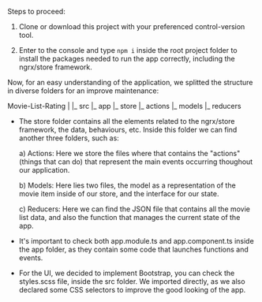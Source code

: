 Steps to proceed:


1) Clone or download this project with your preferenced control-version tool.

2) Enter to the console and type <code>npm i</code> inside the root project folder to install the packages needed to run the app correctly, including the ngrx/store framework.

Now, for an easy understanding of the application, we splitted the structure in diverse folders for an improve maintenance:

Movie-List-Rating
	|
	|_ src
	    |_ app
		|_ store
		     |_ actions
		     |_ models
		     |_ reducers


 - The store folder contains all the elements related to the ngrx/store framework, the data, behaviours, etc. Inside this folder we can find another three folders, such as:

	a) Actions: Here we store the files where that contains the "actions" (things that can do) that represent the main events occurring thoughout our application.

	b) Models: Here lies two files, the model as a representation of the movie item inside of our store, and the interface for our state.

	c) Reducers: Here we can find the JSON file that contains all the movie list data, and also the function that manages the current state of the app.

 - It's important to check both app.module.ts and app.component.ts inside the app folder, as they contain some code that launches functions and events.

 - For the UI, we decided to implement Bootstrap, you can check the styles.scss file, inside the src folder. We imported directly, as we also declared some CSS selectors
to improve the good looking of the app.
